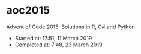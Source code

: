 # aoc2015
Advent of Code 2015: Solutions in R, C# and Python

- Started at: 17:51, 11 March 2019
- Completed at: 7:48, 23 March 2019
